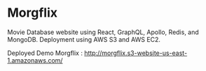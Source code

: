 # Morgflix

Movie Database website using React, GraphQL, Apollo, Redis, and MongoDB. Deployment using AWS S3 and AWS EC2.

Deployed Demo Morgflix : http://morgflix.s3-website-us-east-1.amazonaws.com/
